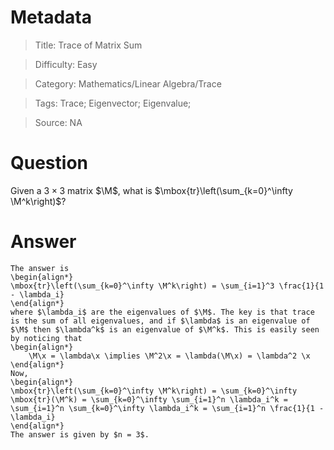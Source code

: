 # Metadata
> Title: Trace of Matrix Sum

> Difficulty: Easy

> Category: Mathematics/Linear Algebra/Trace

> Tags: Trace; Eigenvector; Eigenvalue; 

> Source: NA

# Question
Given a $3 \times 3$ matrix $\M$, what is $\mbox{tr}\left(\sum_{k=0}^\infty \M^k\right)$?

# Answer
	The answer is
	\begin{align*}
	\mbox{tr}\left(\sum_{k=0}^\infty \M^k\right) = \sum_{i=1}^3 \frac{1}{1 - \lambda_i}
	\end{align*}
	where $\lambda_i$ are the eigenvalues of $\M$. The key is that trace is the sum of all eigenvalues, and if $\lambda$ is an eigenvalue of $\M$ then $\lambda^k$ is an eigenvalue of $\M^k$. This is easily seen by noticing that
	\begin{align*}
		\M\x = \lambda\x \implies \M^2\x = \lambda(\M\x) = \lambda^2 \x
	\end{align*}
	Now, 
	\begin{align*}
	\mbox{tr}\left(\sum_{k=0}^\infty \M^k\right) = \sum_{k=0}^\infty \mbox{tr}(\M^k) = \sum_{k=0}^\infty \sum_{i=1}^n \lambda_i^k = \sum_{i=1}^n \sum_{k=0}^\infty \lambda_i^k = \sum_{i=1}^n \frac{1}{1 - \lambda_i}
	\end{align*}
	The answer is given by $n = 3$.
